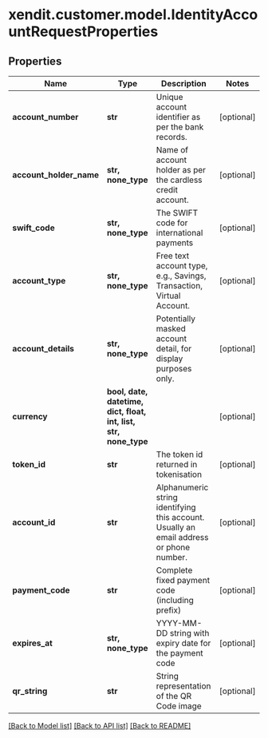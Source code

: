 # xendit.customer.model.IdentityAccountRequestProperties


## Properties
Name | Type | Description | Notes
------------ | ------------- | ------------- | -------------
**account_number** | **str** | Unique account identifier as per the bank records. | [optional] 
**account_holder_name** | **str, none_type** | Name of account holder as per the cardless credit account. | [optional] 
**swift_code** | **str, none_type** | The SWIFT code for international payments | [optional] 
**account_type** | **str, none_type** | Free text account type, e.g., Savings, Transaction, Virtual Account. | [optional] 
**account_details** | **str, none_type** | Potentially masked account detail, for display purposes only. | [optional] 
**currency** | **bool, date, datetime, dict, float, int, list, str, none_type** |  | [optional] 
**token_id** | **str** | The token id returned in tokenisation | [optional] 
**account_id** | **str** | Alphanumeric string identifying this account. Usually an email address or phone number. | [optional] 
**payment_code** | **str** | Complete fixed payment code (including prefix) | [optional] 
**expires_at** | **str, none_type** | YYYY-MM-DD string with expiry date for the payment code | [optional] 
**qr_string** | **str** | String representation of the QR Code image | [optional] 

[[Back to Model list]](../README.md#documentation-for-models) [[Back to API list]](../README.md#documentation-for-api-endpoints) [[Back to README]](../README.md)


